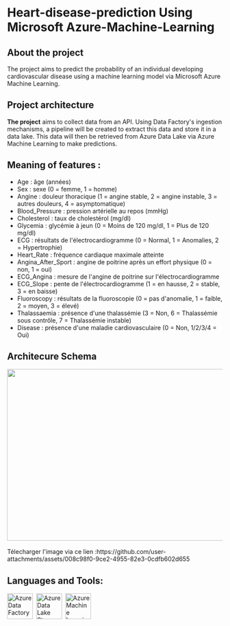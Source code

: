 # Heart-disease-prediction Using Microsoft Azure-Machine-Learning

## About the project
The project aims to predict the probability of an individual developing cardiovascular disease using a machine learning model via Microsoft Azure Machine Learning.

## Project architecture

**The project** aims to collect data from an API. Using Data Factory's ingestion mechanisms, a pipeline will be created to extract this data and store it in a data lake. This data will then be retrieved from Azure Data Lake via Azure Machine Learning to make predictions.



## Meaning of features  :
<ul>
<li>Age : âge (années)</li>
<li>Sex : sexe (0 = femme, 1 = homme)</li>
<li>Angine : douleur thoracique (1 = angine stable, 2 = angine instable, 3 = autres douleurs, 4 = asymptomatique)</li>
<li>Blood_Pressure : pression artérielle au repos (mmHg)</li>
<li>Cholesterol : taux de cholestérol (mg/dl)</li>
<li>Glycemia : glycémie à jeun (0 = Moins de 120 mg/dl, 1 = Plus de 120 mg/dl)</li>
<li>ECG : résultats de l'électrocardiogramme (0 = Normal, 1 = Anomalies, 2 = Hypertrophie)</li>
<li>Heart_Rate : fréquence cardiaque maximale atteinte</li>
<li>Angina_After_Sport : angine de poitrine après un effort physique (0 = non, 1 = oui)</li>
<li>ECG_Angina : mesure de l'angine de poitrine sur l'électrocardiogramme</li>
<li>ECG_Slope : pente de l'électrocardiogramme (1 = en hausse, 2 = stable, 3 = en baisse)</li>
<li>Fluoroscopy : résultats de la fluoroscopie (0 = pas d'anomalie, 1 = faible, 2 = moyen, 3 = élevé)</li>
<li>Thalassaemia : présence d'une thalassémie (3 = Non, 6 = Thalassémie sous contrôle, 7 = Thalassémie instable)</li>
<li>Disease : présence d'une maladie cardiovasculaire (0 = Non, 1/2/3/4 = Oui)</li>
</ul>

## Architecure Schema
<div align="center">
  <img src="https://github.com/user-attachments/assets/008c98f0-9ce2-4955-82e3-0cdfb602d655" width="600" height="400"/>
  
</div><br>
Télecharger l'image via ce lien :https://github.com/user-attachments/assets/008c98f0-9ce2-4955-82e3-0cdfb602d655

## Languages and Tools:

<div align="left">
  <img src="https://github.com/user-attachments/assets/750e201c-21e9-42b7-a18b-b98f6c2374a2" title="Azure Data Factory" alt="Azure Data Factory" width="60" height="60"/>&nbsp;
  <img src="https://github.com/user-attachments/assets/0f20c400-570e-431c-b688-20983fe1a75a" title="Azure Data Lake Storage" alt="Azure Data Lake Storage" width="60" height="60"/>&nbsp;
  <img src="https://github.com/user-attachments/assets/02118f60-f9e4-47ed-a25b-f219463324c0" title="Azure Machine Learning" alt="Azure Machine Learning" width="60" height="60"/>&nbsp;
</div>


